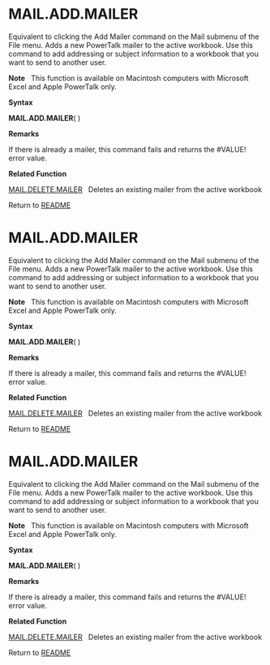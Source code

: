 # MAIL.ADD.MAILER

Equivalent to clicking the Add Mailer command on the Mail submenu of the
File menu. Adds a new PowerTalk mailer to the active workbook. Use this
command to add addressing or subject information to a workbook that you
want to send to another user.

**Note**&nbsp;&nbsp;&nbsp;This function is available on Macintosh
computers with Microsoft Excel and Apple PowerTalk only.

**Syntax**

**MAIL.ADD.MAILER**( )

**Remarks**

If there is already a mailer, this command fails and returns the
\#VALUE\! error value.

**Related Function**

[MAIL.DELETE.MAILER](MAIL.DELETE.MAILER.md)&nbsp;&nbsp;&nbsp;Deletes an existing mailer from the
active workbook



Return to [README](README.md#M)

# MAIL.ADD.MAILER

Equivalent to clicking the Add Mailer command on the Mail submenu of the
File menu. Adds a new PowerTalk mailer to the active workbook. Use this
command to add addressing or subject information to a workbook that you
want to send to another user.

**Note**&nbsp;&nbsp;&nbsp;This function is available on Macintosh
computers with Microsoft Excel and Apple PowerTalk only.

**Syntax**

**MAIL.ADD.MAILER**( )

**Remarks**

If there is already a mailer, this command fails and returns the
\#VALUE\! error value.

**Related Function**

[MAIL.DELETE.MAILER](MAIL.DELETE.MAILER.md)&nbsp;&nbsp;&nbsp;Deletes an existing mailer from the
active workbook



Return to [README](README.md#M)

# MAIL.ADD.MAILER

Equivalent to clicking the Add Mailer command on the Mail submenu of the
File menu. Adds a new PowerTalk mailer to the active workbook. Use this
command to add addressing or subject information to a workbook that you
want to send to another user.

**Note**&nbsp;&nbsp;&nbsp;This function is available on Macintosh
computers with Microsoft Excel and Apple PowerTalk only.

**Syntax**

**MAIL.ADD.MAILER**( )

**Remarks**

If there is already a mailer, this command fails and returns the
\#VALUE\! error value.

**Related Function**

[MAIL.DELETE.MAILER](MAIL.DELETE.MAILER.md)&nbsp;&nbsp;&nbsp;Deletes an existing mailer from the
active workbook



Return to [README](README.md#M)

